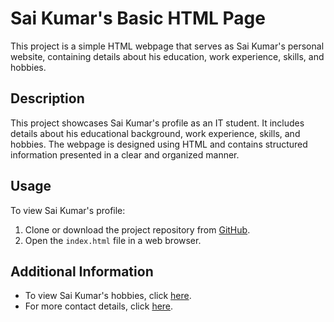 # Sai Kumar's Basic HTML Page

This project is a simple HTML webpage that serves as Sai Kumar's personal website, containing details about his education, work experience, skills, and hobbies.

## Description

This project showcases Sai Kumar's profile as an IT student. It includes details about his educational background, work experience, skills, and hobbies. The webpage is designed using HTML and contains structured information presented in a clear and organized manner.

## Usage

To view Sai Kumar's profile:

1. Clone or download the project repository from [GitHub](https://github.com/Saiwebdev2005/Basic_Html_Page).
2. Open the `index.html` file in a web browser.


## Additional Information

- To view Sai Kumar's hobbies, click [here](hobbies.html).
- For more contact details, click [here](contact.html).
